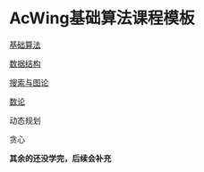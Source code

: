 # AcWing基础算法课程模板

[基础算法](https://github.com/qiao-hao-git/AcWing-Alogrithm/tree/%E5%9F%BA%E7%A1%80%E7%AE%97%E6%B3%95)

[数据结构](https://github.com/qiao-hao-git/AcWing-Alogrithm/tree/%E6%95%B0%E6%8D%AE%E7%BB%93%E6%9E%84)

[搜索与图论](https://github.com/qiao-hao-git/AcWing-Alogrithm/tree/%E6%90%9C%E7%B4%A2%E4%B8%8E%E5%9B%BE%E8%AE%BA)

[数论](https://github.com/qiao-hao-git/AcWing-Alogrithm/tree/%E8%B4%AA%E5%BF%83)

动态规划

贪心

**其余的还没学完，后续会补充**
